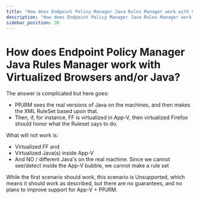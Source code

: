 ```yaml
---
title: "How does Endpoint Policy Manager Java Rules Manager work with Virtualized Browsers and/or Java?"
description: "How does Endpoint Policy Manager Java Rules Manager work with Virtualized Browsers and/or Java?"
sidebar_position: 30
---
```


# How does Endpoint Policy Manager Java Rules Manager work with Virtualized Browsers and/or Java?

The answer is complicated but here goes:

- PPJRM sees the real versions of Java on the machines, and then makes the XML RuleSet based upon
  that.
- Then, if, for instance, FF is virtualized in App-V, then virtualized Firefox should honor what the
  Ruleset says to do.

What will not work is:

- Virtualized FF and
- Virtualized Java(s) inside App-V
- And NO / different Java's on the real machine. Since we cannot see/detect inside the App-V bubble,
  we cannot make a rule set

While the first scenario should work, this scenario is Unsupported, which means it should work as
described, but there are no guarantees, and no plans to improve support for App-V + PPJRM.
